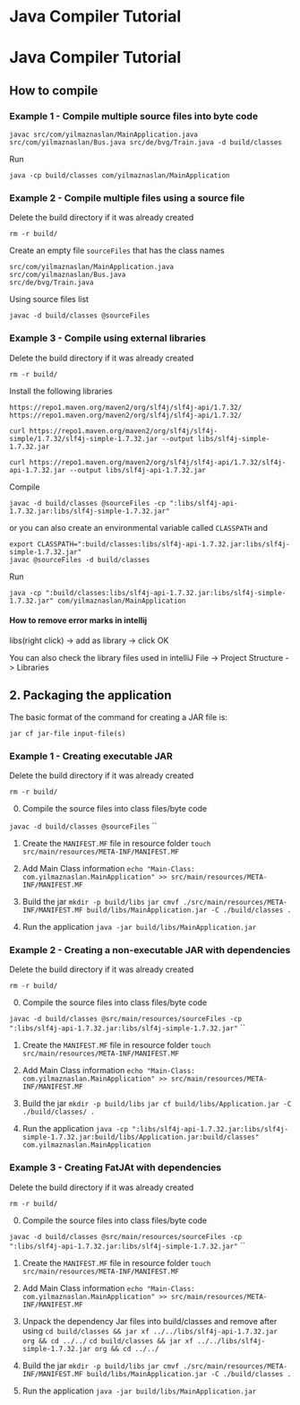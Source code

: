 # Java Compiler Tutorial

# Java Compiler Tutorial

## How to compile

### Example 1 - Compile multiple source files into byte code

`javac src/com/yilmaznaslan/MainApplication.java src/com/yilmaznaslan/Bus.java src/de/bvg/Train.java -d build/classes`

Run

`java -cp build/classes com/yilmaznaslan/MainApplication`
### Example 2 - Compile multiple files using a source file

Delete the build directory if it was already created

`rm -r build/`

Create an empty file `sourceFiles` that has the class names

```
src/com/yilmaznaslan/MainApplication.java
src/com/yilmaznaslan/Bus.java
src/de/bvg/Train.java
```

Using source files list

`javac -d build/classes @sourceFiles`
### Example 3 - Compile using external libraries

Delete the build directory if it was already created

`rm -r build/`

Install the following libraries

    https://repo1.maven.org/maven2/org/slf4j/slf4j-api/1.7.32/
    https://repo1.maven.org/maven2/org/slf4j/slf4j-api/1.7.32/

`curl https://repo1.maven.org/maven2/org/slf4j/slf4j-simple/1.7.32/slf4j-simple-1.7.32.jar --output libs/slf4j-simple-1.7.32.jar`

`curl https://repo1.maven.org/maven2/org/slf4j/slf4j-api/1.7.32/slf4j-api-1.7.32.jar --output libs/slf4j-api-1.7.32.jar`


Compile

`javac -d build/classes @sourceFiles -cp ":libs/slf4j-api-1.7.32.jar:libs/slf4j-simple-1.7.32.jar"`

or you can also create an environmental variable called `CLASSPATH` and
```
export CLASSPATH=":build/classes:libs/slf4j-api-1.7.32.jar:libs/slf4j-simple-1.7.32.jar"
javac @sourceFiles -d build/classes
```

Run

`java -cp ":build/classes:libs/slf4j-api-1.7.32.jar:libs/slf4j-simple-1.7.32.jar" com/yilmaznaslan/MainApplication`

#### How to remove error marks in intellij

libs(right click) -> add as library -> click OK

You can also check the library files used in intelliJ
File -> Project Structure -> Libraries

## 2. Packaging the application
The basic format of the command for creating a JAR file is:

`jar cf jar-file input-file(s)`

### Example 1 - Creating executable JAR

Delete the build directory if it was already created

`rm -r build/`

0. Compile the source files into class files/byte code

`javac -d build/classes @sourceFiles`
``
1. Create the `MANIFEST.MF` file in resource folder
   `touch src/main/resources/META-INF/MANIFEST.MF`

2. Add Main Class information
   `echo "Main-Class: com.yilmaznaslan.MainApplication" >> src/main/resources/META-INF/MANIFEST.MF`

3. Build the jar
   `mkdir -p build/libs`
   `jar cmvf ./src/main/resources/META-INF/MANIFEST.MF build/libs/MainApplication.jar -C ./build/classes .`

4. Run the application
   `java -jar build/libs/MainApplication.jar`

### Example 2 - Creating a non-executable JAR with dependencies
Delete the build directory if it was already created

`rm -r build/`

0. Compile the source files into class files/byte code

`javac -d build/classes @src/main/resources/sourceFiles -cp ":libs/slf4j-api-1.7.32.jar:libs/slf4j-simple-1.7.32.jar"`
``

1. Create the `MANIFEST.MF` file in resource folder
   `touch src/main/resources/META-INF/MANIFEST.MF`

2. Add Main Class information
   `echo "Main-Class: com.yilmaznaslan.MainApplication" >> src/main/resources/META-INF/MANIFEST.MF`

3. Build the jar
   `mkdir -p build/libs`
   `jar cf build/libs/Application.jar -C ./build/classes/ .`

4. Run the application
   `java -cp ":libs/slf4j-api-1.7.32.jar:libs/slf4j-simple-1.7.32.jar:build/libs/Application.jar:build/classes" com.yilmaznaslan.MainApplication`

### Example 3 - Creating FatJAt with dependencies

Delete the build directory if it was already created

`rm -r build/`

0. Compile the source files into class files/byte code

`javac -d build/classes @src/main/resources/sourceFiles -cp ":libs/slf4j-api-1.7.32.jar:libs/slf4j-simple-1.7.32.jar"`
``

1. Create the `MANIFEST.MF` file in resource folder
   `touch src/main/resources/META-INF/MANIFEST.MF`

2. Add Main Class information
   `echo "Main-Class: com.yilmaznaslan.MainApplication" >> src/main/resources/META-INF/MANIFEST.MF`

3. Unpack the dependency Jar files into build/classes and remove after using
   `cd build/classes && jar xf ../../libs/slf4j-api-1.7.32.jar org && cd ../../`
   `cd build/classes && jar xf ../../libs/slf4j-simple-1.7.32.jar org && cd ../../`

4. Build the jar
   `mkdir -p build/libs`
   `jar cmvf ./src/main/resources/META-INF/MANIFEST.MF build/libs/MainApplication.jar -C ./build/classes .`

5. Run the application
   `java -jar build/libs/MainApplication.jar`


